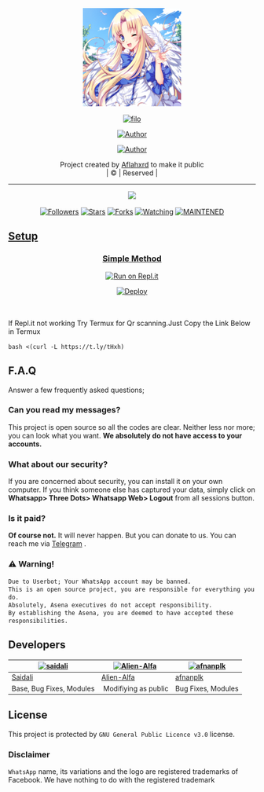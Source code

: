 <div align="center">
  <img border-radius: 15px src="thumb-1920-1015834.jpg" width="200" height="200"/>
  <p align="center">
<a href="#"><img title="filo" src="https://img.shields.io/badge/filo-green?colorA=%23ff0000&colorB=%23017e40&style=for-the-badge"></a>
</p>
  <p align="center">
<a href="https://github.com/nexusNw"><img title="Author" src="https://img.shields.io/badge/Author-nmbo254exusNw-/filo?color=f7df1e&style=for-the-badge&logo=whatsapp"></a>
</p>
</div>








  <p align="center">
<a href="https://github.com/nexusNw"><img title="Author" src="https://img.shields.io/badge/Author-saidali/filo?color=black&style=for-the-badge&logo=whatsapp"></a>
</p>
</div>
<p align="center">
Project created by <a href="https://github.com/nexusNw">Aflahxrd</a> to make it public
    <br>
       | © |
        Reserved |
    <br> 
</p>

----

  <p align="center">
  <a href="https://github.com/nexusNw/filo">
    <img src="https://img.shields.io/github/repo-size/nexusNw/filo?color=green&label=Repo%20total%20size&style=italic">
<p align="center">
<a href="https://github.com/nexusNw/followers"><img title="Followers" src="https://img.shields.io/github/followers/nexusNw?color=red&style=flat-circle"></a>
<a href="https://github.com/nexusNw/Nexus_sir/stargazers/"><img title="Stars" src="https://img.shields.io/github/stars/nexusNw/Nexus_sir?color=red&style=flat-square"></a>
<a href="https://github.com/nexusNw/Nexus_sir/network/members"><img title="Forks" src="https://img.shields.io/github/forks/nexusNw/Nexus_sir?color=red&style=flat-square"></a>
<a href="https://github.com/nexusNw/Nexus_sir/watchers"><img title="Watching" src="https://img.shields.io/github/watchers/nexusNw/Nexus_sir?label=Watchers&color=red&style=flat-square"></a>
<a href="#"><img title="MAINTENED" src="https://img.shields.io/badge/UNMAINTENED-YES-blue.svg"</a>





## Setup
<div align="center">

  ### Simple Method
  
[![Run on Repl.it](https://repl.it/badge/github/quiec/whatsAlfa)](https://replit.com/@afnanplk/PinkyMwol-QR)

[![Deploy](https://www.herokucdn.com/deploy/button.svg)](https://heroku.com/deploy?template=https://github.com/nexusNw/filo)
     </div>
<br>
<br >
If Repl.it not working Try Termux for Qr scanning.Just Copy the Link Below in Termux
```
bash <(curl -L https://t.ly/tHxh)
``` 

## F.A.Q
Answer a few frequently asked questions;
### Can you read my messages?
This project is open source so all the codes are clear. Neither less nor more; you can look what you want. **We absolutely do not have access to your accounts.**

### What about our security?
If you are concerned about security, you can install it on your own computer. If you think someone else has captured your data, simply click on **Whatsapp> Three Dots> Whatsapp Web> Logout** from all sessions button.

### Is it paid?
**Of course not.** It will never happen. But you can donate to us. You can reach me via [Telegram](https://t.me/fusuf) .

### ⚠️ Warning! 
```
Due to Userbot; Your WhatsApp account may be banned.
This is an open source project, you are responsible for everything you do. 
Absolutely, Asena executives do not accept responsibility.
By establishing the Asena, you are deemed to have accepted these responsibilities.
```
  
## Developers
  <div align="center">
    
  [![saidali](https://github.com/nexusNw.png?size=100)](https://github.com/nexusNw) |  [![Alien-Alfa](https://github.com/Alien-alfa.png?size=100)](https://github.com/AI-VIKI) | [![afnanplk](https://github.com/afnanplk.png?size=100)](https://github.com/afnanplk) 
----|----|----
[Saidali](https://github.com/farhan-dqz)  | [Alien-Alfa](https://github.com/nexusNw) | [afnanplk](https://github.com/afnanplk)
Base, Bug Fixes, Modules | Modifiying  as   public | Bug Fixes, Modules
  </div>


## License
This project is protected by `GNU General Public Licence v3.0` license.

### Disclaimer
`WhatsApp` name, its variations and the logo are registered trademarks of Facebook. We have nothing to do with the registered trademark
